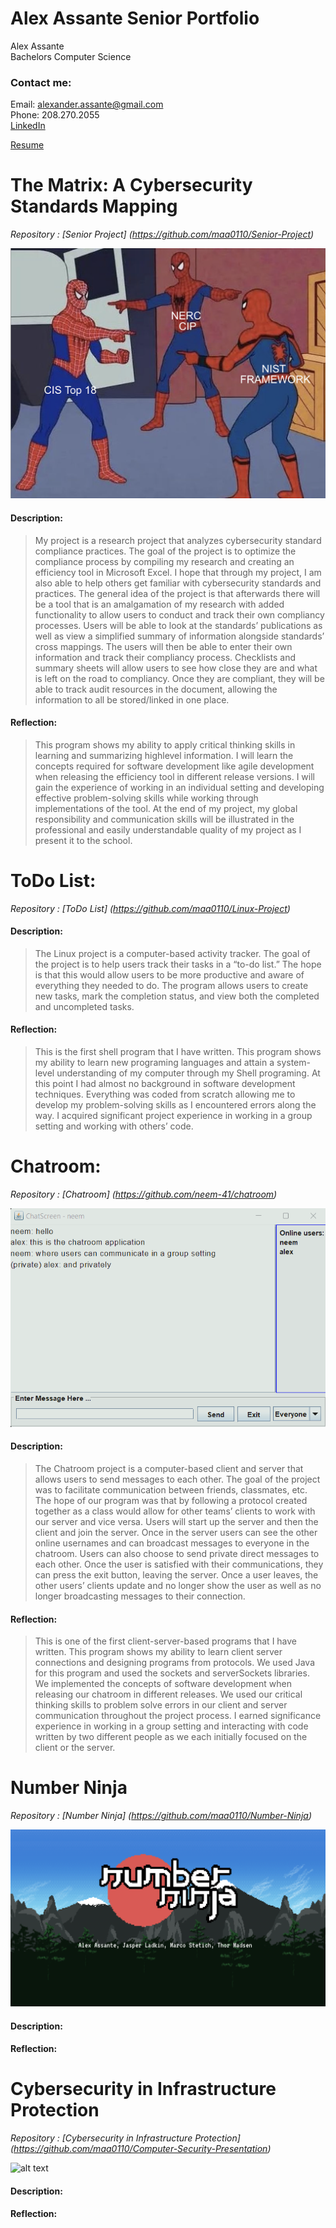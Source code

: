 # Alex Assante Senior Portfolio

 Alex Assante <br />
 Bachelors Computer Science <br />
 
 ### **Contact me:**
 Email: alexander.assante@gmail.com <br />
 Phone: 208.270.2055 <br />
 [LinkedIn](https://www.linkedin.com/in/alex-assante-6a4977183/)
 
 [Resume](https://github.com/maa0110/Portfolio/blob/main/Resume.pdf)

# The Matrix: A Cybersecurity Standards Mapping

*Repository : [Senior Project] (https://github.com/maa0110/Senior-Project)*

![alt text](https://github.com/maa0110/Portfolio/blob/main/Crossmapping%20Meme.png)

####  **Description:**

> My project is a research project that analyzes cybersecurity standard compliance practices. The
goal of the project is to optimize the compliance process by compiling my research and creating
an efficiency tool in Microsoft Excel. I hope that through my project, I am also able to help
others get familiar with cybersecurity standards and practices. The general idea of the project
is that afterwards there will be a tool that is an amalgamation of my research with added
functionality to allow users to conduct and track their own compliancy processes. Users will be
able to look at the standards’ publications as well as view a simplified summary of information
alongside standards’ cross mappings. The users will then be able to enter their own
information and track their compliancy process. Checklists and summary sheets will allow users
to see how close they are and what is left on the road to compliancy. Once they are compliant,
they will be able to track audit resources in the document, allowing the information to all be
stored/linked in one place.

#### **Reflection:**

> This program shows my ability to apply critical thinking skills in learning and summarizing highlevel
information. I will learn the concepts required for software development like agile
development when releasing the efficiency tool in different release versions. I will gain the
experience of working in an individual setting and developing effective problem-solving skills
while working through implementations of the tool. At the end of my project, my global
responsibility and communication skills will be illustrated in the professional and easily
understandable quality of my project as I present it to the school.

# ToDo List:

*Repository : [ToDo List] (https://github.com/maa0110/Linux-Project)*

####  **Description:**

>The Linux project is a computer-based activity tracker. The goal of the project is to help users
track their tasks in a “to-do list.” The hope is that this would allow users to be more productive
and aware of everything they needed to do. The program allows users to create new tasks,
mark the completion status, and view both the completed and uncompleted tasks.

#### **Reflection:**

>This is the first shell program that I have written. This program shows my ability to learn new
programing languages and attain a system-level understanding of my computer through my
Shell programing. At this point I had almost no background in software development
techniques. Everything was coded from scratch allowing me to develop my problem-solving
skills as I encountered errors along the way. I acquired significant project experience in working
in a group setting and working with others’ code.

# Chatroom:

*Repository : [Chatroom] (https://github.com/neem-41/chatroom)*

![alt text](https://github.com/maa0110/Portfolio/blob/main/chatroom.png)

####  **Description:**

>The Chatroom project is a computer-based client and server that allows users to send messages
to each other. The goal of the project was to facilitate communication between friends,
classmates, etc. The hope of our program was that by following a protocol created together as
a class would allow for other teams’ clients to work with our server and vice versa. Users will
start up the server and then the client and join the server. Once in the server users can see the
other online usernames and can broadcast messages to everyone in the chatroom. Users can
also choose to send private direct messages to each other. Once the user is satisfied with their
communications, they can press the exit button, leaving the server. Once a user leaves, the
other users’ clients update and no longer show the user as well as no longer broadcasting
messages to their connection.

#### **Reflection:**

>This is one of the first client-server-based programs that I have written. This program shows my
ability to learn client server connections and designing programs from protocols. We used Java
for this program and used the sockets and serverSockets libraries. We implemented the
concepts of software development when releasing our chatroom in different releases. We used
our critical thinking skills to problem solve errors in our client and server communication
throughout the project process. I earned significance experience in working in a group setting
and interacting with code written by two different people as we each initially focused on the
client or the server.

# Number Ninja

*Repository : [Number Ninja] (https://github.com/maa0110/Number-Ninja)*

![alt text](https://github.com/maa0110/Portfolio/blob/main/Screen%20Shot%202022-04-29%20at%206.00.11%20PM.png)

####  **Description:**



#### **Reflection:**



# Cybersecurity in Infrastructure Protection

*Repository : [Cybersecurity in Infrastructure Protection] (https://github.com/maa0110/Computer-Security-Presentation)*

![alt text]()

####  **Description:**



#### **Reflection:**



